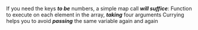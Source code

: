 
If you need the keys **_to be_** numbers, a simple map call **_will suffice_**:
Function to execute on each element in the array, **_taking_** four arguments
Currying helps you to avoid **_passing_** the same variable again and again
